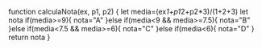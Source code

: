 function calculaNota(ex, p1, p2) {
  let media=(ex*1+p1*2+p2*3)/(1+2+3)
  let nota
  if(media>=9){
    nota="A"
  }else if(media<9 && media>=7.5){
    nota="B"
  }else if(media<7.5 && media>=6){
    nota="C"
  }else if(media<6){
    nota="D"
  }
  return nota
}